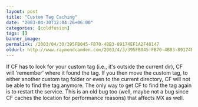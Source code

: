```yaml
---
layout: post
title: "Custom Tag Caching"
date: "2003-04-30T12:04:26+06:00"
categories: [coldfusion]
tags: []
banner_image: 
permalink: /2003/04/30/395FB045-FB70-4BB3-89174EF1A2F48147
oldurl: http://www.raymondcamden.com/2003/4/3/395FB045-FB70-4BB3-89174EF1A2F48147
---
```


If CF has to look for your custom tag (i.e., it's outside the current dir), CF will 'remember' where it found the tag. If you then move the custom tag, to either another custom tag folder or even to the current directory, CF will not be able to find the tag anymore. The only way to get CF to find the tag again is to restart the service. This is an old bug too (well, maybe not a bug since CF caches the location for performance reasons) that affects MX as well.